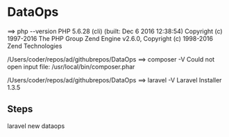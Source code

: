 # DataOps


==> php --version
PHP 5.6.28 (cli) (built: Dec  6 2016 12:38:54) 
Copyright (c) 1997-2016 The PHP Group
Zend Engine v2.6.0, Copyright (c) 1998-2016 Zend Technologies

/Users/coder/repos/ad/githubrepos/DataOps
==> composer -V
Could not open input file: /usr/local/bin/composer.phar

/Users/coder/repos/ad/githubrepos/DataOps
==> laravel -V
Laravel Installer 1.3.5

## Steps

laravel new dataops

